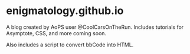 # enigmatology.github.io
A blog created by AoPS user @CoolCarsOnTheRun. Includes tutorials for Asymptote, CSS, and more coming soon.

Also includes a script to convert bbCode into HTML.
